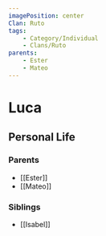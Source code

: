 ```yaml
---
imagePosition: center
Clan: Ruto
tags:
    - Category/Individual
    - Clans/Ruto
parents:
    - Ester
    - Mateo
---
```


# Luca

## Personal Life

### Parents

-   [[Ester]]
-   [[Mateo]]

### Siblings

-   [[Isabel]]
